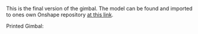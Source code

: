 This is the final version of the gimbal. The model can be found and imported to ones own Onshape repository [at this link](https://cad.onshape.com/documents/9634fb8e08d940cc0bf21e54/w/0bbbc83eb55b57758d284b68/e/1b5f5dbe05c2278749c7c770).

Printed Gimbal: 
